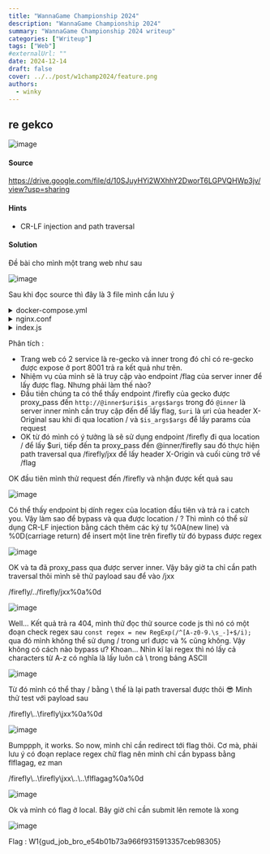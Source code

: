 ```yaml
---
title: "WannaGame Championship 2024"
description: "WannaGame Championship 2024"
summary: "WannaGame Championship 2024 writeup"
categories: ["Writeup"]
tags: ["Web"]
#externalUrl: ""
date: 2024-12-14
draft: false
cover: ../../post/w1champ2024/feature.png
authors:
  - winky
---
```


## re gekco 

![image](./images/image0.png)

#### Source

https://drive.google.com/file/d/10SJuyHYi2WXhhY2DworT6LGPVQHWp3jv/view?usp=sharing

#### Hints

* CR-LF injection and path traversal

#### Solution

Đề bài cho mình một trang web như sau

![image](./images/image1.png)

Sau khi đọc source thì đây là 3 file mình cần lưu ý

<details>
<summary>docker-compose.yml</summary>
    
```yml
version: '3'

services:
  re-gecko:
    build:
      context: ./nginx
    ports:
      - 8001:80
    restart: always
    volumes:
      - ./flag:/flag
  inner:
    build:
      context: ./inner
```
    
</details>

<details>
<summary>nginx.conf</summary>
    
```nginx
user nginx;

worker_processes 4;

events {
    use epoll;
    worker_connections 128;
}

http {
    charset utf-8;

    access_log /dev/stdout combined;
    error_log /dev/stdout debug;

    upstream @inner {
        server inner:3000;
    }
    server {
        listen 80;
        server_name _;

        location ~* ^(.*)$ {
            return 200 "i catch you!";
        }

        location / {
            add_header X-Original "$uri";
            return 200 "I Catch You!";
        }

        location /firefly {
            proxy_pass http://@inner$uri$is_args$args;
        }
    }
# http://inner:3000/aaa
    server {
        listen 8082;
        server_name flagg;
        include flags.conf;

        location /firefly {
            return 200 "Just look at the sky, you will see ....";
        }

         location /firefly/jxx {
            add_header X-Origin "$uri";
            return 200 ".. you will see a star named ...";
        }

        
        location /inner {
            return 200 "nothing here for you, you wanna know star's name????";
        }

        location /flag {
            return 200 "$flag";
        }
    }

}
```
    
</details>

<details>
<summary>index.js</summary>
    
```js
const express = require('express');
const http = require('http');
const app = express();
// exp remote pls change re-gecko to service
const RE_GECKO_URL = process.env.RE_GECKO_URL || 'http://re-gecko:8082/';

app.use(express.json());

app.all('*', async (req, res) => {
  try {
    var { method, path, body, headers } = req;
    console.log(method,path,body, headers)
    console.log(path)
     path = path.startsWith('/') ? path.slice(1) : path;
    console.log(path)
    const checkvar = (path) => {
        try {
          if (!path) throw new Error("no path");
          const regex = new RegExp(/^[A-z0-9.\s_-]+$/i);
          if (regex.test(path)) {
            const checked_path = path.replaceAll(/\s/g, "");
            return checked_path;
          } else {
            throw new Error("Error!!");
          }
        } catch (e) {
          console.log(e);
          return "something went wrong";
        }
        };
      path = checkvar(path)
      path = path;

      var re = /flag/i;
      if (re.exec(path)) {
          path = path.replace(re, "");
      }
      
      let url   = new URL(path, RE_GECKO_URL);
    
      const options = {
        method,
        hostname: url.hostname,
        port: url.port,
        path: url.pathname,
        headers: { ...headers, host: url.hostname },
      };
  
      const request = http.request(options, (response) => {
        let data = '';
        response.on('data', (chunk) => {
          data += chunk;
        });
        response.on('end', () => {
          res.status(response.statusCode).send(data);
        });
      });
  
      request.on('error', (error) => {
        console.error('Error forwarding request:', error.message);
        res.status(500).send({ error: 'Failed to forward request' });
      });

  
      request.end();
    } catch (error) {
      console.error('Error forwarding request:', error.message);
      res.status(500).send({ error: 'Failed to forward request' });
    }
});

const PORT = 3000;
app.listen(PORT, () => {
  console.log(`Node.js forwarding service is running on port ${PORT}`);
});
```
    
</details>

Phân tích : 

* Trang web có 2 service là re-gecko và inner trong đó chỉ có re-gecko được expose ở port 8001 trả ra kết quả như trên. 
* Nhiệm vụ của mình sẽ là truy cập vào endpoint /flag của server inner để lấy được flag. Nhưng phải làm thế nào?
* Đầu tiên chúng ta có thể thấy endpoint /firefly của gecko được proxy_pass đến ```http://@inner$uri$is_args$args``` trong đó ```@inner``` là server inner mình cần truy cập đến để lấy flag, ```$uri``` là uri của header X-Original sau khi đi qua location / và ```$is_args$args``` để lấy params của request
* OK từ đó mình có ý tưởng là sẽ sử dụng endpoint /firefly đi qua location / để lấy $uri, tiếp đến ta proxy_pass đến @inner/firefly sau đó thực hiện path traversal qua /firefly/jxx để lấy header X-Origin và cuối cùng trở về /flag

OK đầu tiên mình thử request đến /firefly và nhận được kết quả sau

![image](./images/image2.png)

Có thể thấy endpoint bị dính regex của location đầu tiên và trả ra i catch you. Vậy làm sao để bypass và qua được location / ? Thì mình có thể sử dụng CR-LF injection bằng cách thêm các ký tự %0A(new line) và %0D(carriage return) để insert một line trên firefly từ đó bypass được regex

![image](./images/image3.png)

OK và ta đã proxy_pass qua được server inner. Vậy bây giờ ta chỉ cần path traversal thôi mình sẽ thử payload sau để vào /jxx

/firefly/../firefly/jxx%0a%0d

![image](./images/image4.png)

Well... Kết quả trả ra 404, mình thử đọc thử source code js thì nó có một đoạn check regex sau ```const regex = new RegExp(/^[A-z0-9.\s_-]+$/i);``` qua đó mình không thể sử dụng / trong url được và % cũng không. Vậy không có cách nào bypass ư? Khoan... Nhìn kĩ lại regex thì nó lấy cả characters từ A-z có nghĩa là lấy luôn cả \ trong bảng ASCII 

![image](./images/image5.png)

Từ đó mình có thể thay / bằng \ thế là lại path traversal được thôi 😎 Mình thử test với payload sau

/firefly\\\..\firefly\jxx%0a%0d

![image](./images/image6.png)

Bumppph, it works. So now, mình chỉ cần redirect tới flag thôi. Cơ mà, phải lưu ý có đoạn replace regex chữ flag nên mình chỉ cần bypass bằng flflagag, ez man

/firefly\\\..\firefly\jxx\\\..\\\..\flflagag%0a%0d

![image](./images/image7.png)

Ok và mình có flag ở local. Bây giờ chỉ cần submit lên remote là xong 

![image](./images/image8.png)

Flag : W1{gud_job_bro_e54b01b73a966f9315913357ceb98305}